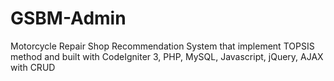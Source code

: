 # GSBM-Admin
Motorcycle Repair Shop Recommendation System that implement TOPSIS method and built with CodeIgniter 3, PHP, MySQL, Javascript, jQuery, AJAX with CRUD
